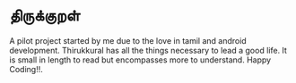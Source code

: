 # திருக்குறள் 

A pilot project started by me due to the love in tamil and android development. Thirukkural has all the things necessary to lead a good life. It is small in length to read but encompasses more to understand. Happy Coding!!.
